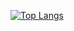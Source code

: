 [![Top Langs](https://github-readme-stats.vercel.app/api/top-langs/?username=egemenkopuz&layout=compact)](https://github.com/anuraghazra/github-readme-stats)
